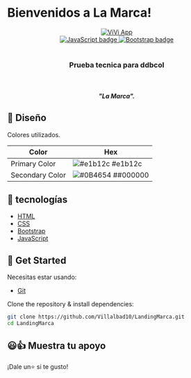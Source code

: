 # Bienvenidos a La Marca!

<div align="center">
  <a target="_blank" href="https://vivi-b2804.web.app">
    <img alt="ViVi App" title="ViVi App" src="https://res.cloudinary.com/villalbad10/image/upload/v1661975934/ddbcol/bgtext_laksji.png" />
  </a>
</div>

<div align="center">

  <a target="_blank" href="https://www.javascript.com/">
    <img title="JavaScript" alt="JavaScript badge" src="https://img.shields.io/badge/ES6-JavaScript-FFCA28?style&logo=javascript" /> 
  </a>
  <a target="_blank" href="https://getbootstrap.com/">
    <img title="Bootstrap" alt="Bootstrap badge" src="https://img.shields.io/badge/5.2v-Bootstrap-blueviolet" />
  </a>
  </div>

<br/>

<div align="center">
  <h3 align="center"><strong>Prueba tecnica para ddbcol</strong></h3>
  <br />
  <h5 align="center"><strong><em>"La Marca".</em></strong></h5>
</div>

## 🎨 Diseño

Colores utilizados.

| Color           | Hex                                                                     |
| --------------- | ----------------------------------------------------------------------- |
| Primary Color   | ![#e1b12c](https://via.placeholder.com/15/e1b12c/e1b12c.png) #e1b12c    |
| Secondary Color | ![#0B4654](https://via.placeholder.com/15/#000000/#000000.png) ##000000 |

## 🦾 tecnologías

- [HTML](https://nodejs.org/)
- [CSS](https://reactjs.org/)
- [Bootstrap](https://reactrouter.com/)
- [JavaScript](https://redux.js.org/)


## 🚀 Get Started

Necesitas estar usando:

- [Git](https://git-scm.com/downloads)

Clone the repository & install dependencies:

```bash
git clone https://github.com/Villalbad10/LandingMarca.git
cd LandingMarca
```

## 😃👍 Muestra tu apoyo

¡Dale un⭐️ si te gusto!
